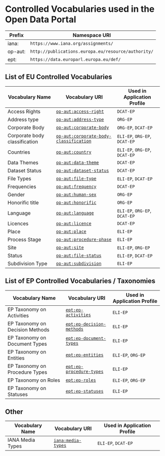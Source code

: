 # Controlled Vocabularies used in the Open Data Portal

| Prefix    | Namespace URI                                   |
|-----------|-------------------------------------------------|
| iana:     | `https://www.iana.org/assignments/`             |
| op-aut:   | `http://publications.europa.eu/resource/authority/` |
| ept:   | `https://data.europarl.europa.eu/def/`          |

## List of EU Controlled Vocabularies

| Vocabulary Name                    | Vocabulary URI                                                                 | Used in Application Profile            |
|-------------------------------------|-------------------------------------------------------------------------------|----------------------------------------|
| Access Rights                       | [`op-aut:access-right`](http://publications.europa.eu/resource/authority/access-right)                     | `DCAT-EP`                              |
| Address type                        | [`op-aut:address-type`](http://publications.europa.eu/resource/authority/address-type)                     | `ORG-EP`                               |
| Corporate Body                      | [`op-aut:corporate-body`](http://publications.europa.eu/resource/authority/corporate-body)                 | `ORG-EP`, `DCAT-EP`                    |
| Corporate body classification       | [`op-aut:corporate-body-classification`](http://publications.europa.eu/resource/authority/corporate-body-classification) | `ELI-EP`, `ORG-EP`, `DCAT-EP`          |
| Countries                           | [`op-aut:country`](http://publications.europa.eu/resource/authority/country)                                 | `ELI-EP`, `ORG-EP`, `DCAT-EP`          |
| Data Themes                         | [`op-aut:data-theme`](http://publications.europa.eu/resource/authority/data-theme)                           | `DCAT-EP`                              |
| Dataset Status                      | [`op-aut:dataset-status`](http://publications.europa.eu/resource/authority/dataset-status)                   | `DCAT-EP`                              |
| File Types                          | [`op-aut:file-type`](http://publications.europa.eu/resource/authority/file-type)                             | `ELI-EP`, `DCAT-EP`                    |
| Frequencies                         | [`op-aut:frequency`](http://publications.europa.eu/resource/authority/frequency)                             | `DCAT-EP`                              |
| Gender                              | [`op-aut:human-sex`](http://publications.europa.eu/resource/authority/human-sex)                             | `ORG-EP`                               |
| Honorific title                     | [`op-aut:honorific`](http://publications.europa.eu/resource/authority/honorific)                             | `ORG-EP`                               |
| Language                            | [`op-aut:language`](http://publications.europa.eu/resource/authority/language)                               | `ELI-EP`, `ORG-EP`, `DCAT-EP`          |
| Licences                            | [`op-aut:licence`](http://publications.europa.eu/resource/authority/licence)                                 | `DCAT-EP`                              |
| Place                               | [`op-aut:place`](http://publications.europa.eu/resource/authority/place)                                     | `ELI-EP`                               |
| Process Stage                       | [`op-aut:procedure-phase`](http://publications.europa.eu/resource/authority/procedure-phase)                 | `ELI-EP`                               |
| Site                                | [`op-aut:site`](http://publications.europa.eu/resource/authority/site)                                       | `ELI-EP`, `ORG-EP`                     |
| Status                              | [`op-aut:file-status`](http://publications.europa.eu/resource/authority/file-status)                         | `ELI-EP`, `DCAT-EP`                    |
| Subdivision Type                    | [`op-aut:subdivision`](http://publications.europa.eu/resource/authority/subdivision)                         | `ELI-EP`                               |

## List of EP Controlled Vocabularies / Taxonomies

| Vocabulary Name                     | Vocabulary URI                                                                 | Used in Application Profile            |
|-------------------------------------|-------------------------------------------------------------------------------|----------------------------------------|
| EP Taxonomy on Activities           | [`ept:ep-activities`](https://data.europarl.europa.eu/def/ep-activities)    | `ELI-EP`                               |
| EP Taxonomy on Decision Methods     | [`ept:ep-decision-methods`](https://data.europarl.europa.eu/def/ep-decision-methods) | `ELI-EP`                               |
| EP Taxonomy on Document Types       | [`ept:ep-document-types`](https://data.europarl.europa.eu/def/ep-document-types) | `ELI-EP`                               |
| EP Taxonomy on Entities             | [`ept:ep-entities`](https://data.europarl.europa.eu/def/ep-entities)        | `ELI-EP`, `ORG-EP`                     |
| EP Taxonomy on Procedure Types      | [`ept:ep-procedure-types`](https://data.europarl.europa.eu/def/ep-procedure-types) | `ELI-EP`                               |
| EP Taxonomy on Roles                | [`ept:ep-roles`](https://data.europarl.europa.eu/def/ep-roles)              | `ELI-EP`, `ORG-EP`                     |
| EP Taxonomy on Statuses             | [`ept:ep-statuses`](https://data.europarl.europa.eu/def/ep-statuses)        | `ELI-EP`                               |

## Other

| Vocabulary Name                     | Vocabulary URI                                                                 | Used in Application Profile            |
|-------------------------------------|-------------------------------------------------------------------------------|----------------------------------------|
| IANA Media Types                    | [`iana:media-types`](https://www.iana.org/assignments/media-types)             | `ELI-EP`, `DCAT-EP`                    |
